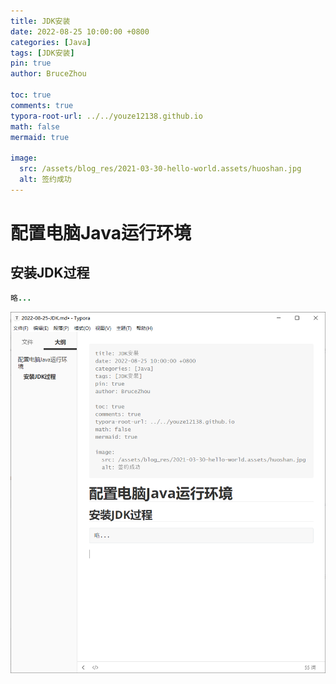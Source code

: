 ```yaml
---
title: JDK安装
date: 2022-08-25 10:00:00 +0800
categories: [Java]
tags: [JDK安装]
pin: true
author: BruceZhou

toc: true
comments: true
typora-root-url: ../../youze12138.github.io
math: false
mermaid: true

image:
  src: /assets/blog_res/2021-03-30-hello-world.assets/huoshan.jpg
  alt: 签约成功
---
```


# 配置电脑Java运行环境

## 安装JDK过程

~~~java
略...
~~~

![image-20220827184651958](../assets/blog_res/2022-08-25-JDK.assets/image-20220827184651958.png)
